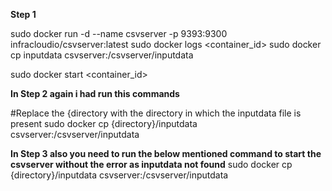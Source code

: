 **Step 1**

sudo docker run -d  --name csvserver -p 9393:9300 infracloudio/csvserver:latest
sudo docker logs <container_id>
sudo docker cp inputdata csvserver:/csvserver/inputdata

sudo docker start <container_id>


**In Step 2 again i had run this commands**


#Replace the {directory with the directory in which the inputdata file is present
sudo docker cp {directory}/inputdata csvserver:/csvserver/inputdata

**In Step 3 also you need to run the below mentioned command to start the csvserver without the error as inputdata not found**
sudo docker cp {directory}/inputdata csvserver:/csvserver/inputdata

